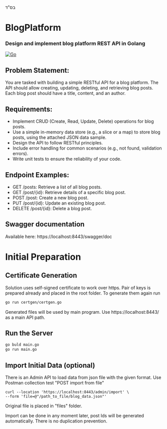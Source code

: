 בס"ד

# BlogPlatform
### Design and implement blog platform REST API in Golang

[![Go](https://github.com/IlyaMoskva/BlogPlatform/actions/workflows/go.yml/badge.svg?branch=master)](https://github.com/IlyaMoskva/BlogPlatform/actions/workflows/go.yml)

## Problem Statement:
You are tasked with building a simple RESTful API for a blog platform. The API should allow creating, updating, deleting, and retrieving blog posts. Each blog post should have a title, content, and an author.

## Requirements:

* Implement CRUD (Create, Read, Update, Delete) operations for blog posts.
* Use a simple in-memory data store (e.g., a slice or a map) to store blog posts, using the attached JSON data sample.
* Design the API to follow RESTful principles.
* Include error handling for common scenarios (e.g., not found, validation errors).
* Write unit tests to ensure the reliability of your code.

## Endpoint Examples:

* GET /posts: Retrieve a list of all blog posts.
* GET /post/{id}: Retrieve details of a specific blog post.
* POST /post: Create a new blog post.
* PUT /post/{id}: Update an existing blog post.
* DELETE /post/{id}: Delete a blog post.

## Swagger documentation
Available here: https://localhost:8443/swagger/doc

# Initial Preparation

## Certificate Generation

Solution uses self-signed certificate to work over https. Pair of keys is prepared already and placed in the root folder.
To generate them again run
```sh
go run certgen/certgen.go
```
Generated files will be used by main program.
Use https://localhost:8443/ as a main API path.

## Run the Server
```sh
go buld main.go
go run main.go
```

## Import Initial Data (optional)
There is an Admin API to load data from json file with the given format.
Use Postman collection test "POST import from file"
```
curl --location 'https://localhost:8443/admin/import' \
--form 'file=@"/path_to_file/blog_data.json"'
```
Original file is placed in "files" folder.

Import can be done in any moment later, post Ids will be generated automatically. There is no duplication prevention.
